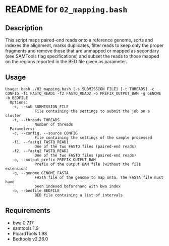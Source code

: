 README for ``02_mapping.bash``
==============================

Description
-----------

This script maps paired-end reads onto a reference genome, sorts and indexes the alignment, marks duplicates, filter reads to keep only the proper fragments and remove those that are unmapped or mapped as secondary (see SAMTools flag specifications) and subset the reads to those mapped on the regions reported in the BED file given as parameter.


Usage
-----

```
Usage: bash ./02_mapping.bash [-s SUBMISSION_FILE] [-t THREADS] -c CONFIG -f1 FASTQ_READ1 -f2 FASTQ_READ2 -o PREFIX_OUTPUT_BAM -g GENOME -b BEDFILE 
  Options:
   -s, --sub SUBMISSION_FILE
             File containing the settings to submit the job on a cluster
   -t, --threads THREADS
             Number of threads
  Parameters:
   -c, --config, --source CONFIG
             File containing the settings of the sample processed
   -f1, --fastq1 FASTQ_READ1
             One of the two FASTQ files (paired-end reads)
   -f2, --fastq2 FASTQ_READ2
             One of the two FASTQ files (paired-end reads)
   -o, --output_prefix PREFIX_OUTPUT_BAM
             Prefix of the output BAM file (without the file extension)
   -g, --genome GENOME_FASTA
             FASTA file of the genome to map onto. The FASTA file must have 
             been indexed beforehand with bwa index
   -b, --bedfile BEDFILE
             BED file containing a list of intervals
```


Requirements
------------

* bwa 0.7.17
* samtools 1.9
* PicardTools 1.98
* Bedtools v2.26.0



